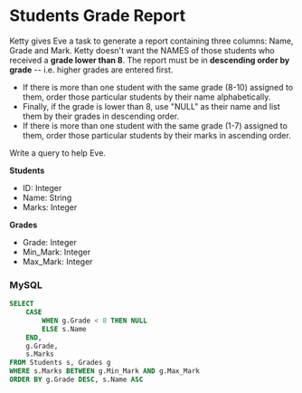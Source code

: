 # Students Grade Report

Ketty gives Eve a task to generate a report containing three columns: Name, Grade and Mark. 
Ketty doesn't want the NAMES of those students who received a **grade lower than 8**. 
The report must be in **descending order by grade** -- i.e. higher grades are entered first. 

- If there is more than one student with the same grade (8-10) assigned to them, order those particular students by their name alphabetically. 
- Finally, if the grade is lower than 8, use "NULL" as their name and list them by their grades in descending order. 
- If there is more than one student with the same grade (1-7) assigned to them, order those particular students by their marks in ascending order.

Write a query to help Eve.

<b> Students </b>
- ID: Integer
- Name: String
- Marks: Integer

<b> Grades </b>
- Grade: Integer
- Min_Mark: Integer
- Max_Mark: Integer

### MySQL
```SQL
SELECT 
    CASE 
        WHEN g.Grade < 8 THEN NULL
        ELSE s.Name
    END,
    g.Grade,
    s.Marks
FROM Students s, Grades g
WHERE s.Marks BETWEEN g.Min_Mark AND g.Max_Mark
ORDER BY g.Grade DESC, s.Name ASC
```
